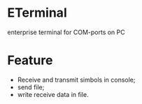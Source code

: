 ETerminal
=========

enterprise terminal for COM-ports on PC

Feature
=========

- Receive and transmit simbols in console;
- send file;
- write receive data in file.
